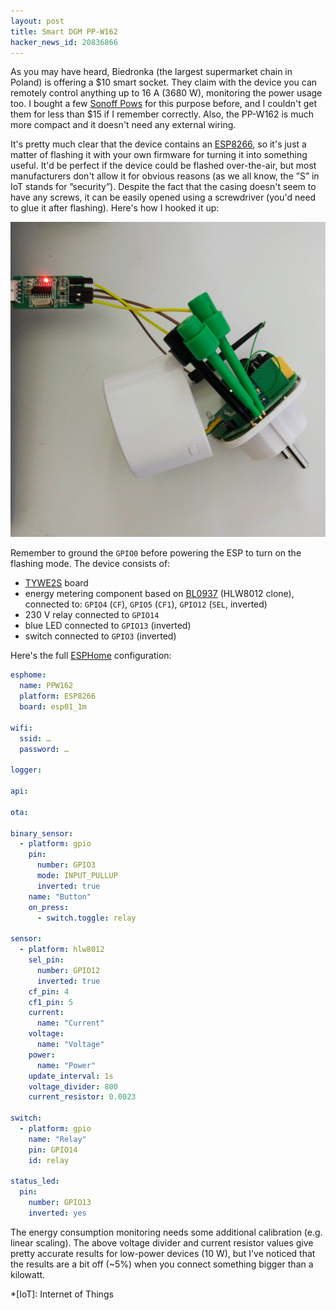 ```yaml
---
layout: post
title: Smart DGM PP-W162
hacker_news_id: 20836866
---
```


As you may have heard, Biedronka (the largest supermarket chain in
Poland) is offering a $10 smart socket. They claim with the device you
can remotely control anything up to 16 A (3680 W), monitoring the
power usage too. I bought a few [Sonoff
Pows](https://www.itead.cc/sonoff-pow.html) for this purpose before,
and I couldn't get them for less than $15 if I remember
correctly. Also, the PP-W162 is much more compact and it doesn't need
any external wiring.

It's pretty much clear that the device contains an
[ESP8266](https://en.wikipedia.org/wiki/ESP8266), so it's just a
matter of flashing it with your own firmware for turning it into
something useful. It'd be perfect if the device could be flashed
over-the-air, but most manufacturers don't allow it for obvious
reasons (as we all know, the ”S” in IoT stands for
”security”). Despite the fact that the casing doesn't seem to have any
screws, it can be easily opened using a screwdriver (you'd need to
glue it after flashing). Here's how I hooked it up:

![Flashing Smart DGM PP-W162](/i/IMG_20190829_095217.jpg)

Remember to ground the `GPIO0` before powering the ESP to turn on
the flashing mode. The device consists of:

- [TYWE2S](https://docs.tuya.com/en/hardware/WiFi-module/wifi-e2s-module.html)
  board
- energy metering component based on
  [BL0937](http://www.belling.com.cn/en/product_info.html?id=138)
  (HLW8012 clone), connected to: `GPIO4` (`CF`), `GPIO5` (`CF1`), `GPIO12` (`SEL`, inverted)
- 230 V relay connected to `GPIO14`
- blue LED connected to `GPIO13` (inverted)
- switch connected to `GPIO3` (inverted)

Here's the full [ESPHome](https://esphome.io/) configuration:

~~~ yaml
esphome:
  name: PPW162
  platform: ESP8266
  board: esp01_1m

wifi:
  ssid: …
  password: …

logger:

api:

ota:

binary_sensor:
  - platform: gpio
    pin:
      number: GPIO3
      mode: INPUT_PULLUP
      inverted: true
    name: "Button"
    on_press:
      - switch.toggle: relay

sensor:
  - platform: hlw8012
    sel_pin:
      number: GPIO12
      inverted: true
    cf_pin: 4
    cf1_pin: 5
    current:
      name: "Current"
    voltage:
      name: "Voltage"
    power:
      name: "Power"
    update_interval: 1s
    voltage_divider: 800
    current_resistor: 0.0023

switch:
  - platform: gpio
    name: "Relay"
    pin: GPIO14
    id: relay

status_led:
  pin:
    number: GPIO13
    inverted: yes
~~~

The energy consumption monitoring needs some additional calibration
(e.g. linear scaling). The above voltage divider and current resistor
values give pretty accurate results for low-power devices (10 W), but
I've noticed that the results are a bit off (~5%) when you connect
something bigger than a kilowatt.

*[IoT]: Internet of Things
